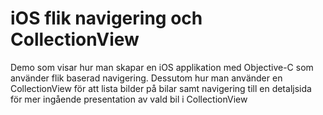 # iOS flik navigering och CollectionView
Demo som visar hur man skapar en iOS applikation med Objective-C som använder flik baserad navigering.
Dessutom hur man använder en CollectionView för att lista bilder på bilar samt navigering till en detaljsida för mer ingående presentation av vald bil i CollectionView
